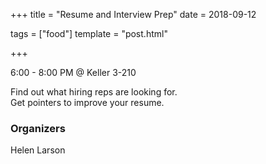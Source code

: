 +++
title = "Resume and Interview Prep"
date = 2018-09-12

tags = ["food"]
template = "post.html"

+++

6:00 - 8:00 PM @ Keller 3-210

<!-- more -->

Find out what hiring reps are looking for.  
Get pointers to improve your resume.

### Organizers
Helen Larson 
